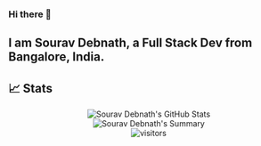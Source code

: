 ### Hi there 👋

## I am Sourav Debnath, a Full Stack Dev from Bangalore, India.

## 📈 Stats

<div align="center">
 <img src="https://github-readme-stats.vercel.app/api?username=sourav925&theme=radical&show_icons=true&hide_border=true&count_private=true" alt="Sourav Debnath's GitHub Stats">
</div>

<div align="center">
 <img src="https://github-profile-summary-cards.vercel.app/api/cards/profile-details?username=debnathSD&theme=solarized_dark" alt="Sourav Debnath's Summary">
</div>

<div align="center">
 <img src="https://visitor-badge.laobi.icu/badge?page_id=debnathSD.debnathSD" alt="visitors">
</div>
